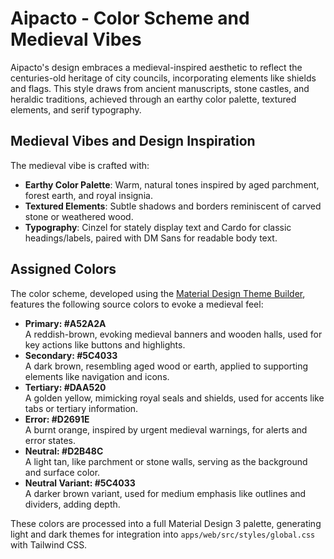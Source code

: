 # Aipacto - Color Scheme and Medieval Vibes

Aipacto's design embraces a medieval-inspired aesthetic to reflect the centuries-old heritage of city councils, incorporating elements like shields and flags. This style draws from ancient manuscripts, stone castles, and heraldic traditions, achieved through an earthy color palette, textured elements, and serif typography.

## Medieval Vibes and Design Inspiration

The medieval vibe is crafted with:

- **Earthy Color Palette**: Warm, natural tones inspired by aged parchment, forest earth, and royal insignia.
- **Textured Elements**: Subtle shadows and borders reminiscent of carved stone or weathered wood.
- **Typography**: Cinzel for stately display text and Cardo for classic headings/labels, paired with DM Sans for readable body text.

## Assigned Colors

The color scheme, developed using the [Material Design Theme Builder](https://material-foundation.github.io/material-theme-builder/), features the following source colors to evoke a medieval feel:

- **Primary: #A52A2A**  
  A reddish-brown, evoking medieval banners and wooden halls, used for key actions like buttons and highlights.
- **Secondary: #5C4033**  
  A dark brown, resembling aged wood or earth, applied to supporting elements like navigation and icons.
- **Tertiary: #DAA520**  
  A golden yellow, mimicking royal seals and shields, used for accents like tabs or tertiary information.
- **Error: #D2691E**  
  A burnt orange, inspired by urgent medieval warnings, for alerts and error states.
- **Neutral: #D2B48C**  
  A light tan, like parchment or stone walls, serving as the background and surface color.
- **Neutral Variant: #5C4033**  
  A darker brown variant, used for medium emphasis like outlines and dividers, adding depth.

These colors are processed into a full Material Design 3 palette, generating light and dark themes for integration into `apps/web/src/styles/global.css` with Tailwind CSS.
